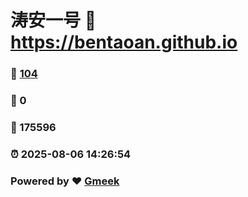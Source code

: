 # 涛安一号 :link: https://bentaoan.github.io 
### :page_facing_up: [104](https://bentaoan.github.io/tag.html) 
### :speech_balloon: 0 
### :hibiscus: 175596 
### :alarm_clock: 2025-08-06 14:26:54 
### Powered by :heart: [Gmeek](https://github.com/Meekdai/Gmeek)
